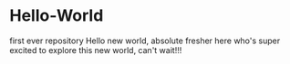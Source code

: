 # Hello-World
first ever repository
Hello new world, absolute fresher here who's super excited to explore this new world, can't wait!!!
